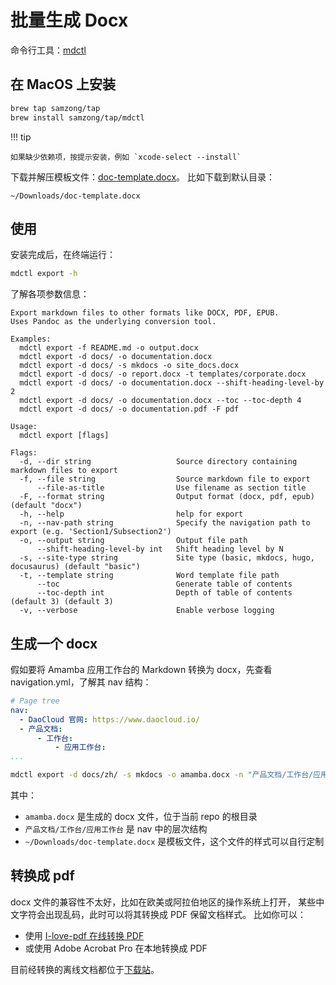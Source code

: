 # 批量生成 Docx

命令行工具：[mdctl](https://github.com/samzong/mdctl)

## 在 MacOS 上安装

```bash
brew tap samzong/tap
brew install samzong/tap/mdctl
```

!!! tip

    如果缺少依赖项，按提示安装，例如 `xcode-select --install`

下载并解压模板文件：[doc-template.docx](./images/doc-template.docx.zip)。
比如下载到默认目录：

```
~/Downloads/doc-template.docx
```

## 使用

安装完成后，在终端运行：

```bash
mdctl export -h
```

了解各项参数信息：

```console
Export markdown files to other formats like DOCX, PDF, EPUB.
Uses Pandoc as the underlying conversion tool.

Examples:
  mdctl export -f README.md -o output.docx
  mdctl export -d docs/ -o documentation.docx
  mdctl export -d docs/ -s mkdocs -o site_docs.docx
  mdctl export -d docs/ -o report.docx -t templates/corporate.docx
  mdctl export -d docs/ -o documentation.docx --shift-heading-level-by 2
  mdctl export -d docs/ -o documentation.docx --toc --toc-depth 4
  mdctl export -d docs/ -o documentation.pdf -F pdf

Usage:
  mdctl export [flags]

Flags:
  -d, --dir string                   Source directory containing markdown files to export
  -f, --file string                  Source markdown file to export
      --file-as-title                Use filename as section title
  -F, --format string                Output format (docx, pdf, epub) (default "docx")
  -h, --help                         help for export
  -n, --nav-path string              Specify the navigation path to export (e.g. 'Section1/Subsection2')
  -o, --output string                Output file path
      --shift-heading-level-by int   Shift heading level by N
  -s, --site-type string             Site type (basic, mkdocs, hugo, docusaurus) (default "basic")
  -t, --template string              Word template file path
      --toc                          Generate table of contents
      --toc-depth int                Depth of table of contents (default 3) (default 3)
  -v, --verbose                      Enable verbose logging
```

## 生成一个 docx

假如要将 Amamba 应用工作台的 Markdown 转换为 docx，先查看 navigation.yml，了解其 nav 结构：

```yaml
# Page tree
nav:
  - DaoCloud 官网: https://www.daocloud.io/
  - 产品文档:
      - 工作台:
          - 应用工作台:
...
```

```bash
mdctl export -d docs/zh/ -s mkdocs -o amamba.docx -n "产品文档/工作台/应用工作台" -t ~/Downloads/doc-template.docx -v
```

其中：

- `amamba.docx` 是生成的 docx 文件，位于当前 repo 的根目录
- `产品文档/工作台/应用工作台` 是 nav 中的层次结构
- `~/Downloads/doc-template.docx` 是模板文件，这个文件的样式可以自行定制

## 转换成 pdf

docx 文件的兼容性不太好，比如在欧美或阿拉伯地区的操作系统上打开，
某些中文字符会出现乱码，此时可以将其转换成 PDF 保留文档样式。
比如你可以：

- 使用 [I-love-pdf 在线转换 PDF](https://www.ilovepdf.com/word_to_pdf)
- 或使用 Adobe Acrobat Pro 在本地转换成 PDF

目前经转换的离线文档都位于[下载站](https://docs.daocloud.io/download/#_4)。
